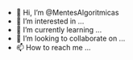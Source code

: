 - 👋 Hi, I’m @MentesAlgoritmicas
- 👀 I’m interested in ...
- 🌱 I’m currently learning ...
- 💞️ I’m looking to collaborate on ...
- 📫 How to reach me ...

<!---
MentesAlgoritmicas/MentesAlgoritmicas is a ✨ special ✨ repository because its `README.md` (this file) appears on your GitHub profile.
You can click the Preview link to take a look at your changes.
--->
